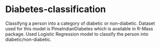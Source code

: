 # Diabetes-classification
Classifyng a person into a category of diabetic or non-diabetic. 
Dataset used for this model is PimaIndianDiabetes which is available in R-Mass package.
Used Logistic Regression model to classify the person into diabetic/non-diabetic.
